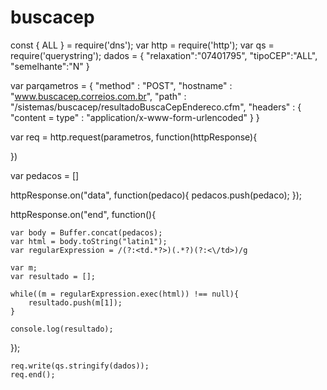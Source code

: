 # buscacep

const { ALL } = require('dns');
var http = require('http');
var qs = require('querystring');
dados = {
    "relaxation":"07401795",
    "tipoCEP":"ALL",
    "semelhante":"N"
}

var parqametros = {
    "method" : "POST",
    "hostname" : "www.buscacep.correios.com.br",
    "path" : "/sistemas/buscacep/resultadoBuscaCepEndereco.cfm",
    "headers" : {
        "content = type" : "application/x-www-form-urlencoded"
    }
}

var req = http.request(parametros, function(httpResponse){

})




var pedacos = []

httpResponse.on("data", function(pedaco){
    pedacos.push(pedaco);
});

httpResponse.on("end", function(){
   
    var body = Buffer.concat(pedacos);
    var html = body.toString("latin1");
    var regularExpression = /(?:<td.*?>)(.*?)(?:<\/td>)/g

    var m;
    var resultado = [];

    while((m = regularExpression.exec(html)) !== null){
        resultado.push(m[1]);
    }

    console.log(resultado);

});



    req.write(qs.stringify(dados));
    req.end();
